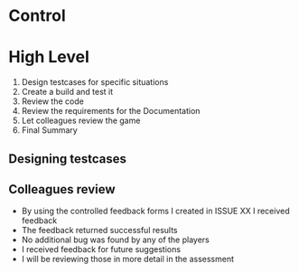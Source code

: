 # Control

# High Level
1. Design testcases for specific situations
2. Create a build and test it
3. Review the code
4. Review the requirements for the Documentation
5. Let colleagues review the game
6. Final Summary

## Designing testcases


## Colleagues review
* By using the controlled feedback forms I created in ISSUE XX I received feedback
* The feedback returned successful results
* No additional bug was found by any of the players
* I received feedback for future suggestions
* I will be reviewing those in more detail in the assessment
